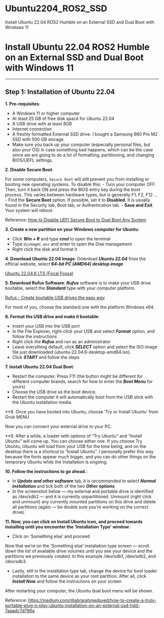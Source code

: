 # Ubuntu2204_ROS2_SSD
Install Ubuntu 22.04 ROS2 Humble on an External SSD and Dual Boot with Windows 11

# Install Ubuntu 22.04 ROS2 Humble on an External SSD and Dual Boot with Windows 11

----------------------------------------------------------------------------------------------------------------------------------------------------------------------------------------------------------------------------

## Step 1: Installation of Ubuntu 22.04

**1. Pre-requisites**:
- A Windows 11 or higher computer
- At least 25 GB of free disk space for Ubuntu 22.04
- A USB drive with at least 8GB
- Internet connection
- A freshly formatted External SSD drive. I bought a Samsung 980 Pro M2 SSD with 500 GB storage.
- Make sure you back up your computer (especially personal files, but also your OS) in case something bad happens, which can be the case since we are going to do a lot of formatting, partitioning, and changing BIOS/UEFL settings.

**2. Disable Secure Boot**:

For some computers, `Secure Boot` will still prevent you from installing or booting new operating systems. 
To disable this:
    - Turn your computer OFF. Then, turn it back ON and press the BIOS entry key during the boot process. This varies between hardware types, but is generally F1, F2, F12 …
    - Find the **Secure Boot** option. If possible, set it to **Disabled**. It is usually found in the Security tab, Boot tab, or Authentication tab.
    - **Save and Exit**. Your system will reboot.

Reference:
    [How to Disable UEFI Secure Boot to Dual Boot Any System](https://www.makeuseof.com/tag/disable-secure-uefi-dual-boot/)

**3. Create a new partition on your Windows computer for Ubuntu**:
- Click ***Win + R*** and type ***cmd*** to open the terminal
- Type `diskmgmt.msc` and enter to open the Disk management
- Right click the disk and format it

**4. Download Ubuntu 22.04 Image**:
Download ***Ubuntu 22.04*** from the official website, select ***64-bit PC (AMD64) desktop image***

[Ubuntu 22.04.6 LTS (Focal Fossa)](https://releases.ubuntu.com/focal/)

**5. Download Rufus Software**:
***Rufus*** software is to make your USB drive bootable, select the ***Standard*** type with your computer platform.

[Rufus - Create bootable USB drives the easy way](https://rufus.ie/en/)

For most of you, choose the standard one with the platform Windows x64.

**6. Format the USB drive and make it bootable**:
- Insert your USB into the USB port
- In the File Explorer, right-click your USB and select ***Format*** option, and follow the instructions
- Right click the ***Rufus*** and run as an administrator
- Leave everything default, click ***SELECT*** option and select the ISO image file just downloaded (ubuntu-22.04.6-desktop-amd64.iso).
- Click ***START*** and follow the steps

**7. Install Ubuntu 22.04 Dual Boot**:
- Restart the computer. Press F11 (the button might be different for different computer brands, search for how to enter the ***Boot Menu*** for yours)
- Choose the USB drive as the boot device.
- Restart the computer it will automatically boot from the USB stick with the Ubuntu installation media.

**8. Once you have booted into Ubuntu, choose ‘Try or Install Ubuntu’ from Grub MENU

Now you can connect your external drive to your PC.

**9. After a while, a loader with options of “Try Ubuntu” and “Install Ubuntu” will come up. You can choose either one. If you choose Try Ubuntu, Ubuntu will load from your USB for the time being, and on the desktop there is a shortcut to “Install Ubuntu”. I personally prefer this way because the fonts appear much bigger, and you can do other things on the temporary Ubuntu while the installation is ongoing.

**10. Follow the instructions to go ahead.**:
 
- In ***Update and other software*** tab, it is recommended to select ***Normal installation*** and tick both of the two ***Other options***
- In the screenshot below — my external and portable drive is identified as /dev/sdb2 — and it is currently unpartitioned. Unmount (right click and unmount) any currently mounted partitions on this drive and delete all partitions (again — be double sure you’re working on the correct drive).

**11. Now, you can click on Install Ubuntu icon, and proceed towards installing until you encounter the ‘Installation Type’ window**:

- Click on ‘Something else’ and proceed

Now that we’re on the ‘Something else’ installation type screen — scroll down the list of available drive volumes until you see your device and the partitions we previously created. In this example /dev/sdb1, /dev/sdb2, and /dev/sdb3.

- Lastly, still in the installation type tab, change the device for boot loader installation to the same device as your root partition. After all, click ***Install Now*** and follow the instructions on your screen

After restarting your computer, the Ubuntu dual boot menu will be shown.

Reference:
https://medium.com/@abrarahmedsyed/how-to-create-a-truly-portable-plug-n-play-ubuntu-installation-on-an-external-ssd-hdd-7aaadc7d796a
